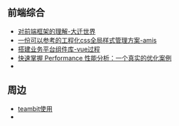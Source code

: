 ## 前端综合

- [对前端框架的理解-大迁世界](https://mp.weixin.qq.com/s/ECQAxwAXISumKddHeyOIKw)
- [一份可以参考的工程化css全局样式管理方案-amis](https://baidu.gitee.io/amis/zh-CN/docs/concepts/style)
- [搭建业务平台组件库-vue过程](https://mp.weixin.qq.com/s/cCPTQLDB6gRPeQNmTJYNKw)
- [快速掌握 Performance 性能分析：一个真实的优化案例](https://mp.weixin.qq.com/s/T_Z_xKByZwbrvERoG-1OFw)
- 





## 周边

- [teambit使用](https://www.jianshu.com/p/8cf67b4534bb)
- 
